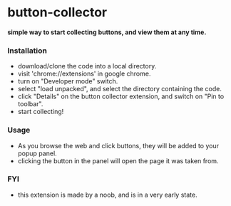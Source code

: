 # button-collector

**simple way to start collecting buttons, and view them at any time.**

### Installation

- download/clone the code into a local directory.
- visit 'chrome://extensions' in google chrome.
- turn on "Developer mode" switch.
- select "load unpacked", and select the directory containing the code.
- click "Details" on the button collector extension, and switch on "Pin to toolbar".
- start collecting!

### Usage

- As you browse the web and click buttons, they will be added to your popup panel.
- clicking the button in the panel will open the page it was taken from.

### FYI
- this extension is made by a noob, and is in a very early state.
